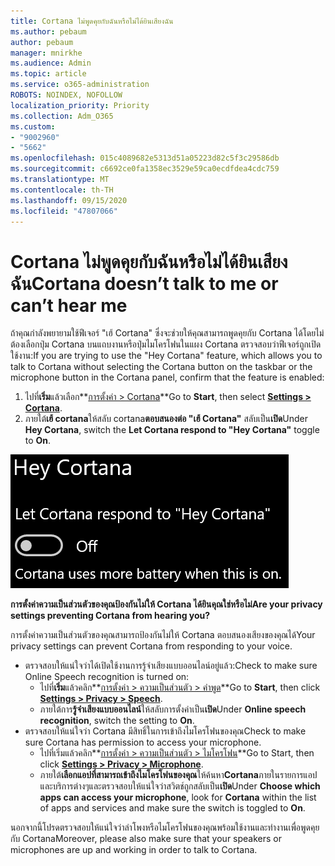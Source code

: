 ```yaml
---
title: Cortana ไม่พูดคุยกับฉันหรือไม่ได้ยินเสียงฉัน
ms.author: pebaum
author: pebaum
manager: mnirkhe
ms.audience: Admin
ms.topic: article
ms.service: o365-administration
ROBOTS: NOINDEX, NOFOLLOW
localization_priority: Priority
ms.collection: Adm_O365
ms.custom:
- "9002960"
- "5662"
ms.openlocfilehash: 015c4089682e5313d51a05223d82c5f3c29586db
ms.sourcegitcommit: c6692ce0fa1358ec3529e59ca0ecdfdea4cdc759
ms.translationtype: MT
ms.contentlocale: th-TH
ms.lasthandoff: 09/15/2020
ms.locfileid: "47807066"
---
```

# <a name="cortana-doesnt-talk-to-me-or-cant-hear-me"></a><span data-ttu-id="e781e-102">Cortana ไม่พูดคุยกับฉันหรือไม่ได้ยินเสียงฉัน</span><span class="sxs-lookup"><span data-stu-id="e781e-102">Cortana doesn’t talk to me or can’t hear me</span></span>

<span data-ttu-id="e781e-103">ถ้าคุณกำลังพยายามใช้ฟีเจอร์ "เฮ้ Cortana" ซึ่งจะช่วยให้คุณสามารถพูดคุยกับ Cortana ได้โดยไม่ต้องเลือกปุ่ม Cortana บนแถบงานหรือปุ่มไมโครโฟนในแผง Cortana ตรวจสอบว่าฟีเจอร์ถูกเปิดใช้งาน:</span><span class="sxs-lookup"><span data-stu-id="e781e-103">If you are trying to use the "Hey Cortana" feature, which allows you to talk to Cortana without selecting the Cortana button on the taskbar or the microphone button in the Cortana panel, confirm that the feature is enabled:</span></span>

1. <span data-ttu-id="e781e-104">ไปที่**เริ่ม**แล้วเลือก**[การตั้งค่า > Cortana](ms-settings:cortana?activationSource=GetHelp)**</span><span class="sxs-lookup"><span data-stu-id="e781e-104">Go to **Start**, then select **[Settings > Cortana](ms-settings:cortana?activationSource=GetHelp)**.</span></span>
2. <span data-ttu-id="e781e-105">ภายใต้**เฮ้ cortana**ให้สลับ cortana**ตอบสนองต่อ "เฮ้ Cortana"** สลับเป็น**เปิด**</span><span class="sxs-lookup"><span data-stu-id="e781e-105">Under **Hey Cortana**, switch the **Let Cortana respond to "Hey Cortana"** toggle to **On**.</span></span>

![เฮ้ Cortana](media/hey-cortana.png)

<span data-ttu-id="e781e-107">**การตั้งค่าความเป็นส่วนตัวของคุณป้องกันไม่ให้ Cortana ได้ยินคุณใช่หรือไม่**</span><span class="sxs-lookup"><span data-stu-id="e781e-107">**Are your privacy settings preventing Cortana from hearing you?**</span></span>

<span data-ttu-id="e781e-108">การตั้งค่าความเป็นส่วนตัวของคุณสามารถป้องกันไม่ให้ Cortana ตอบสนองเสียงของคุณได้</span><span class="sxs-lookup"><span data-stu-id="e781e-108">Your privacy settings can prevent Cortana from responding to your voice.</span></span>
- <span data-ttu-id="e781e-109">ตรวจสอบให้แน่ใจว่าได้เปิดใช้งานการรู้จำเสียงแบบออนไลน์อยู่แล้ว:</span><span class="sxs-lookup"><span data-stu-id="e781e-109">Check to make sure Online Speech recognition is turned on:</span></span>
    - <span data-ttu-id="e781e-110">ไปที่**เริ่ม**แล้วคลิก**[การตั้งค่า > ความเป็นส่วนตัว > คำพูด](ms-settings:privacy-speech?activationSource=GetHelp)**</span><span class="sxs-lookup"><span data-stu-id="e781e-110">Go to **Start**, then click **[Settings > Privacy > Speech](ms-settings:privacy-speech?activationSource=GetHelp)**.</span></span>
    - <span data-ttu-id="e781e-111">ภายใต้การ**รู้จำเสียงแบบออนไลน์**ให้สลับการตั้งค่าเป็น**เปิด**</span><span class="sxs-lookup"><span data-stu-id="e781e-111">Under **Online speech recognition**, switch the setting to **On**.</span></span>
- <span data-ttu-id="e781e-112">ตรวจสอบให้แน่ใจว่า Cortana มีสิทธิ์ในการเข้าถึงไมโครโฟนของคุณ</span><span class="sxs-lookup"><span data-stu-id="e781e-112">Check to make sure Cortana has permission to access your microphone.</span></span> 
    - <span data-ttu-id="e781e-113">ไปที่เริ่มแล้วคลิก**[การตั้งค่า > ความเป็นส่วนตัว > ไมโครโฟน](ms-settings:privacy-microphone?activationSource=GetHelp)**</span><span class="sxs-lookup"><span data-stu-id="e781e-113">Go to Start, then click **[Settings > Privacy > Microphone](ms-settings:privacy-microphone?activationSource=GetHelp)**.</span></span>
    - <span data-ttu-id="e781e-114">ภายใต้**เลือกแอปที่สามารถเข้าถึงไมโครโฟนของคุณ**ให้ค้นหา**Cortana**ภายในรายการแอปและบริการต่างๆและตรวจสอบให้แน่ใจว่าสวิตช์ถูกสลับเป็น**เปิด**</span><span class="sxs-lookup"><span data-stu-id="e781e-114">Under **Choose which apps can access your microphone**, look for **Cortana** within the list of apps and services and make sure the switch is toggled to **On**.</span></span>

<span data-ttu-id="e781e-115">นอกจากนี้โปรดตรวจสอบให้แน่ใจว่าลำโพงหรือไมโครโฟนของคุณพร้อมใช้งานและทำงานเพื่อพูดคุยกับ Cortana</span><span class="sxs-lookup"><span data-stu-id="e781e-115">Moreover, please also make sure that your speakers or microphones are up and working in order to talk to Cortana.</span></span>
